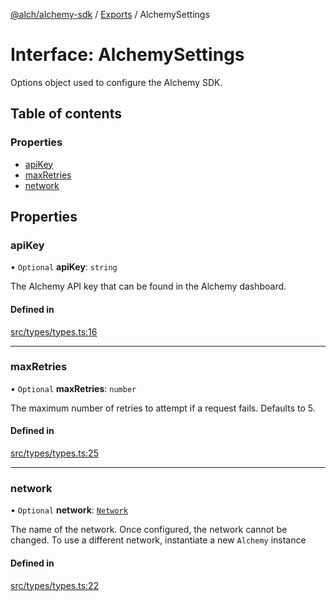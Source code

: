 [@alch/alchemy-sdk](../README.md) / [Exports](../modules.md) / AlchemySettings

# Interface: AlchemySettings

Options object used to configure the Alchemy SDK.

## Table of contents

### Properties

- [apiKey](AlchemySettings.md#apikey)
- [maxRetries](AlchemySettings.md#maxretries)
- [network](AlchemySettings.md#network)

## Properties

### apiKey

• `Optional` **apiKey**: `string`

The Alchemy API key that can be found in the Alchemy dashboard.

#### Defined in

[src/types/types.ts:16](https://github.com/alchemyplatform/alchemy-sdk-js/blob/598aca2/src/types/types.ts#L16)

___

### maxRetries

• `Optional` **maxRetries**: `number`

The maximum number of retries to attempt if a request fails. Defaults to 5.

#### Defined in

[src/types/types.ts:25](https://github.com/alchemyplatform/alchemy-sdk-js/blob/598aca2/src/types/types.ts#L25)

___

### network

• `Optional` **network**: [`Network`](../enums/Network.md)

The name of the network. Once configured, the network cannot be changed. To
use a different network, instantiate a new `Alchemy` instance

#### Defined in

[src/types/types.ts:22](https://github.com/alchemyplatform/alchemy-sdk-js/blob/598aca2/src/types/types.ts#L22)
